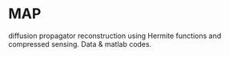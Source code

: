 # MAP
diffusion propagator reconstruction using Hermite functions and compressed sensing. Data &amp; matlab codes.
